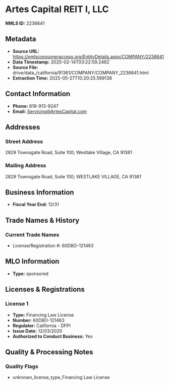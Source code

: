 # Artes Capital REIT I, LLC

**NMLS ID:** 2236641

## Metadata
- **Source URL:** https://nmlsconsumeraccess.org/EntityDetails.aspx/COMPANY/2236641
- **Data Timestamp:** 2025-02-14T03:22:59.246Z
- **Source File:** drive/data_/california/91361/COMPANY/COMPANY_2236641.html
- **Extraction Time:** 2025-05-27T10:20:25.569138

## Contact Information
- **Phone:** 818-913-9247
- **Email:** Servicing@ArtesCapital.com

## Addresses
### Street Address
2829 Townsgate Road, Suite 100; Westlake Village, CA 91361

### Mailing Address
2829 Townsgate Road, Suite 100; WESTLAKE VILLAGE, CA 91361

## Business Information
- **Fiscal Year End:** 12/31

## Trade Names & History
### Current Trade Names
- License/Registration #: 60DBO-121463

## MLO Information
- **Type:** sponsored

## Licenses & Registrations

### License 1
- **Type:** Financing Law License
- **Number:** 60DBO-121463
- **Regulator:** California - DFPI
- **Issue Date:** 12/03/2020
- **Authorized to Conduct Business:** Yes

## Quality & Processing Notes
### Quality Flags
- unknown_license_type_Financing Law License
